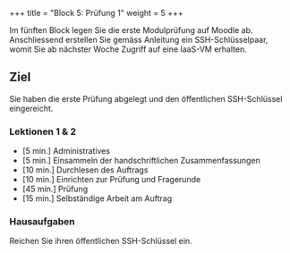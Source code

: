 +++
title = "Block 5: Prüfung 1"
weight = 5
+++

Im fünften Block legen Sie die erste Modulprüfung auf Moodle ab. Anschliessend erstellen Sie gemäss Anleitung ein SSH-Schlüsselpaar, womit Sie ab nächster Woche Zugriff auf eine IaaS-VM erhalten.

## Ziel

Sie haben die erste Prüfung abgelegt und den öffentlichen SSH-Schlüssel eingereicht.

### Lektionen 1 & 2

- [5 min.] Administratives
- [5 min.] Einsammeln der handschriftlichen Zusammenfassungen
- [10 min.] Durchlesen des Auftrags
- [10 min.] Einrichten zur Prüfung und Fragerunde
- [45 min.] Prüfung
- [15 min.] Selbständige Arbeit am Auftrag

### Hausaufgaben

Reichen Sie ihren öffentlichen SSH-Schlüssel ein.